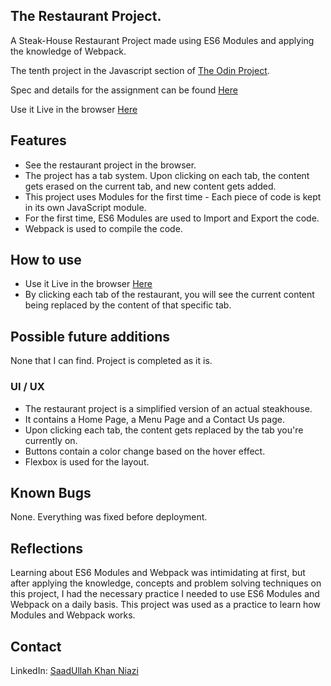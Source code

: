 ## The Restaurant Project.

A Steak-House Restaurant Project made using ES6 Modules and applying the knowledge of Webpack.

The tenth project in the Javascript section of [The Odin Project](https://www.theodinproject.com/).

Spec and details for the assignment can be found [Here](https://www.theodinproject.com/lessons/node-path-javascript-restaurant-page)

Use it Live in the browser [Here](https://saadniazifed.github.io/the-restaurant-project/)


## Features

* See the restaurant project in the browser.
* The project has a tab system. Upon clicking on each tab, the content gets erased on the current tab, and new content gets added.
* This project uses Modules for the first time - Each piece of code is kept in its own JavaScript module.
* For the first time, ES6 Modules are used to Import and Export the code.
* Webpack is used to compile the code. 

## How to use

* Use it Live in the browser [Here](https://saadniazifed.github.io/the-restaurant-project/)
* By clicking each tab of the restaurant, you will see the current content being replaced by the content of that specific tab.

## Possible future additions

None that I can find. Project is completed as it is.


### UI / UX
* The restaurant project is a simplified version of an actual steakhouse. 
* It contains a Home Page, a Menu Page and a Contact Us page.
* Upon clicking each tab, the content gets replaced by the tab you're currently on.
* Buttons contain a color change based on the hover effect.
* Flexbox is used for the layout.

## Known Bugs
None. Everything was fixed before deployment.

## Reflections
Learning about ES6 Modules and Webpack was intimidating at first, but after applying the knowledge, concepts and problem solving techniques on this project, I had the necessary practice I needed to use ES6 Modules and Webpack on a daily basis. This project was used as a practice to learn how Modules and Webpack works. 

## Contact
LinkedIn: <a href="https://www.linkedin.com/in/saadniazifed"> SaadUllah Khan Niazi</a>




